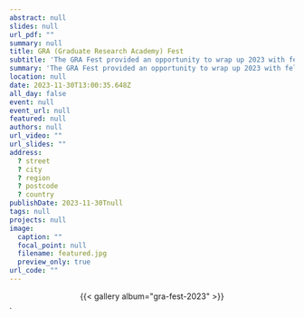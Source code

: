 ```yaml
---
abstract: null
slides: null
url_pdf: ""
summary: null
title: GRA (Graduate Research Academy) Fest
subtitle: 'The GRA Fest provided an opportunity to wrap up 2023 with fellow research students, academic mentors, and industry experts. <a href="https://beyersmannlab.cogscience.org/author/claire-galea/" target="_blank">Claire Galea</a> presented during the panel *From dairy to Dolly Parton: Models of industry engagement for graduate researchers*, chaired by <a href="https://beyersmannlab.cogscience.org/author/associate-professor-elisabeth-lisi-beyersmann/" target="_blank"> Associate Professor Lisi Beyersmann</a> (30 November 2023).'
summary: 'The GRA Fest provided an opportunity to wrap up 2023 with fellow research students, academic mentors, and industry experts. <a href="https://beyersmannlab.cogscience.org/author/claire-galea/" target="_blank">Claire Galea</a> presented during the panel *From dairy to Dolly Parton: Models of industry engagement for graduate researchers*, chaired by <a href="https://beyersmannlab.cogscience.org/author/associate-professor-elisabeth-lisi-beyersmann/" target="_blank"> Associate Professor Lisi Beyersmann</a> (30 November 2023).'
location: null
date: 2023-11-30T13:00:35.648Z
all_day: false
event: null
event_url: null
featured: null
authors: null
url_video: ""
url_slides: ""
address:
  ? street
  ? city
  ? region
  ? postcode
  ? country
publishDate: 2023-11-30Tnull
tags: null
projects: null
image:
  caption: ""
  focal_point: null
  filename: featured.jpg
  preview_only: true
url_code: ""
---
```


<center>{{< gallery album="gra-fest-2023" >}}</center>.

